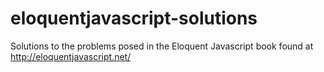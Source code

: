 # eloquentjavascript-solutions
Solutions to the problems posed in the Eloquent Javascript book found at http://eloquentjavascript.net/
